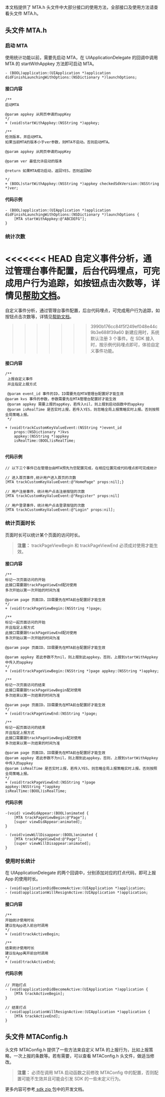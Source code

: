 本文档提供了 MTA.h 头文件中大部分接口的使用方法，全部接口及使用方法请查看头文件 MTA.h。

## 头文件 MTA.h
### 启动 MTA
使用统计功能以前，需要先启动 MTA，在 UIApplicationDelegate 的回调中调用 MTA 的 startWithAppkey 方法即可启动 MTA。

```
- (BOOL)application:(UIApplication *)application
didFinishLaunchingWithOptions:(NSDictionary *)launchOptions;
```
#### 接口内容

```
/**
启动MTA

@param appkey 从网页申请的appKey
*/
+ (void)startWithAppkey:(NSString *)appkey;

/**
检测版本，并启动MTA。
如果当前MTA的版本小于ver参数，则MTA不启动。否则启动MTA。

@param appkey 从网页申请的appKey

@param ver 最低允许启动的版本

@return 如果MTA成功启动，返回YES，否则返回NO

*/
+ (BOOL)startWithAppkey:(NSString *)appkey checkedSdkVersion:(NSString *)ver;
```

#### 代码示例

```
- (BOOL)application:(UIApplication *)application
didFinishLaunchingWithOptions:(NSDictionary *)launchOptions {
    [MTA startWithAppkey:@"ABCDEFG"];
}
```
### 统计次数
<<<<<<< HEAD
自定义事件分析，通过管理台事件配置，后台代码埋点，可完成用户行为追踪，如按钮点击次数等，详情见[帮助文档](https://cloud.tencent.com/document/product/549/13065)。
=======
自定义事件分析，通过管理台事件配置，后台代码埋点，可完成用户行为追踪，如按钮点击次数等，详情见[帮助文档](/document/product/549/13059)。
>>>>>>> 3990b176cc84f5f249ef048e44c9b3e688f39a60
新建应用时，系统默认注册 3 个事件。在 SDK 接入时，按示例代码埋点即可，体验自定义事件功能。

#### 接口内容
```
/**
 上报自定义事件
 并且指定上报方式

 @param event_id 事件的ID，ID需要先在MTA管理台配置好才能生效
@param kvs 事件的参数，参数需要先在MTA管理台配置好才能生效
 @param appkey 需要上报的appKey，若传入nil，则上报到启动函数中的appkey
 @param isRealTime 是否实时上报，若传入YES，则忽略全局上报策略实时上报。否则按照全局策略上报。
 */

+ (void)trackCustomKeyValueEvent:(NSString *)event_id
    props:(NSDictionary *)kvs
    appkey:(NSString *)appkey
    isRealTime:(BOOL)isRealTime;
    
```
#### 代码示例
```
// 以下三个事件已在管理台由MTA预先为您配置完成，在相应位置完成代码埋点即可完成统计

// 进入首页事件,统计用户进入首页的次数
[MTA trackCustomKeyValueEvent:@"HomePage" props:nil];}

// 用户注册事件，统计用户点击注册按钮的次数
[MTA trackCustomKeyValueEvent:@"Register" props:nil]

// 用户登录事件，统计用户点击登录按钮的次数
[MTA trackCustomKeyValueEvent:@"Login" props:nil];

```


### 统计页面时长
页面时长可以统计某个页面的访问时长。
>**注意：**
>trackPageViewBegin 和 trackPageViewEnd 必须成对使用才能生效。

#### 接口内容

```
/**
标记一次页面访问的开始
此接口需要跟trackPageViewEnd配对使用
多次开始以第一次开始的时间为准

@param page 页面ID，ID需要先在MTA前台配置好才能生效
*/
+ (void)trackPageViewBegin:(NSString *)page;

/**
标记一起页面访问的开始
并且指定上报方式
此接口需要跟trackPageViewEnd配对使用
多次开始以第一次开始的时间为准

@param page 页面ID，ID需要先在MTA前台配置好才能生效

@param appkey 若此参数不为nil，则上报到此appkey。否则，上报到startWithAppkey中传入的appkey
*/
+ (void)trackPageViewBegin:(NSString *)page appkey:(NSString *)appkey;

/**
标记一次页面访问的结束
此接口需要跟trackPageViewBegin配对使用
多次结束以第一次结束的时间为准

@param page 页面ID，ID需要先在MTA前台配置好才能生效
*/
+ (void)trackPageViewEnd:(NSString *)page;

/**
标记一起页面访问的结束
并且指定上报方式
此接口需要跟trackPageViewBegin配对使用
多次结束以第一次结束的时间为准

@param page 页面ID，ID需要先在MTA前台配置好才能生效
@param appkey 若此参数不为nil，则上报到此appkey。否则，上报到startWithAppkey中传入的appkey
@param isRealTime 是否实时上报，若传入YES，则忽略全局上报策略实时上报。否则按照全局策略上报。
*/
+ (void)trackPageViewEnd:(NSString *)page
appkey:(NSString *)appkey
isRealTime:(BOOL)isRealTime;
```

#### 代码示例

```
-(void) viewDidAppear:(BOOL)animated {
    [MTA trackPageViewBegin:@"Page"];
    [super viewDidAppear:animated];
}

- (void)viewWillDisappear:(BOOL)animated {
    [MTA trackPageViewEnd:@"Page"];
    [super viewWillDisappear:animated];
}
```


### 使用时长统计
在 UIApplicationDelegate 的两个回调中，分别添加对应的打点代码，即可上报 App 的使用时长。

```
- (void)applicationDidBecomeActive:(UIApplication *)application;
- (void)applicationWillResignActive:(UIApplication *)application;
```
#### 接口内容

```
/**
开始统计使用时长
建议在App进入前台时调用
*/
+ (void)trackActiveBegin;

/**
结束统计使用时长
建议在App离开前台时调用
*/
+ (void)trackActiveEnd;
```

#### 代码示例

```
// 开始打点
- (void)applicationDidBecomeActive:(UIApplication *)application {
    [MTA trackActiveBegin];
}

// 结束打点
- (void)applicationWillResignActive:(UIApplication *)application {
    [MTA trackActiveEnd];
}
```

## 头文件 MTAConfig.h
头文件 MTAConfig.h 提供了一些方法来自定义 MTA 的上报行为，比如上报策略，一次上报的条数等。若有需要，可以查看 MTAConfig.h 头文件，做适当修改。
>**注意：**
>必须在调用 MTA 启动函数之前修改 MTAConfig 中的配置，否则配置可能不生效并且可能会引发 SDK 的一些未定义行为。

更多内容可参考[ sdk zip ](http://mta.qq.com/mta/resource/download/sdk/mta-ios-stats-sdk-2.1.2.zip)包中的开发文档。
